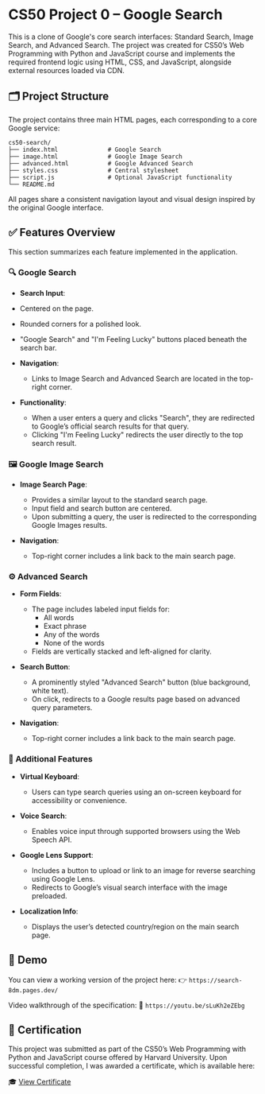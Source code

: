# CS50 Project 0 – Google Search

This is a clone of Google's core search interfaces: Standard Search, Image Search, and Advanced Search. The project was created for CS50’s Web Programming with Python and JavaScript course and implements the required frontend logic using HTML, CSS, and JavaScript, alongside external resources loaded via CDN.

## 🗂️ Project Structure
The project contains three main HTML pages, each corresponding to a core Google service:

```
cs50-search/
├── index.html              # Google Search
├── image.html              # Google Image Search
├── advanced.html           # Google Advanced Search
├── styles.css              # Central stylesheet
├── script.js               # Optional JavaScript functionality
└── README.md
```

All pages share a consistent navigation layout and visual design inspired by the original Google interface.

## ✅ Features Overview

This section summarizes each feature implemented in the application.

### 🔍 Google Search
  - **Search Input**:
   - Centered on the page.
   - Rounded corners for a polished look.
   - "Google Search" and "I'm Feeling Lucky" buttons placed beneath the search bar.

  - **Navigation**:
    - Links to Image Search and Advanced Search are located in the top-right corner.
  
  - **Functionality**:
    - When a user enters a query and clicks "Search", they are redirected to Google’s official search results for that query.
    - Clicking "I'm Feeling Lucky" redirects the user directly to the top search result.

### 🖼️ Google Image Search
  - **Image Search Page**:
    - Provides a similar layout to the standard search page.
    - Input field and search button are centered.
    - Upon submitting a query, the user is redirected to the corresponding Google Images results.

  - **Navigation**:
    - Top-right corner includes a link back to the main search page.

### ⚙️ Advanced Search
  - **Form Fields**:
    - The page includes labeled input fields for:
      - All words
      - Exact phrase
      - Any of the words
      - None of the words
    - Fields are vertically stacked and left-aligned for clarity.
  
  - **Search Button**:
    - A prominently styled "Advanced Search" button (blue background, white text).
    - On click, redirects to a Google results page based on advanced query parameters.

  - **Navigation**:
    - Top-right corner includes a link back to the main search page.

### 🧩 Additional Features
  - **Virtual Keyboard**:
    - Users can type search queries using an on-screen keyboard for accessibility or convenience.

  - **Voice Search**:
    - Enables voice input through supported browsers using the Web Speech API.

  - **Google Lens Support**:
    - Includes a button to upload or link to an image for reverse searching using Google Lens.
    - Redirects to Google’s visual search interface with the image preloaded.

  - **Localization Info**:
    - Displays the user’s detected country/region on the main search page.

## 🚀 Demo
You can view a working version of the project here:
👉 `https://search-8dm.pages.dev/`

Video walkthrough of the specification:
🎥 `https://youtu.be/sLuKh2eZEbg`

## 📜 Certification
This project was submitted as part of the CS50’s Web Programming with Python and JavaScript course offered by Harvard University.
Upon successful completion, I was awarded a certificate, which is available here:

🎓 [View Certificate](https://certificates.cs50.io/6f5116d0-882d-4fc1-9dc6-0c96c5d4c7b1.pdf)